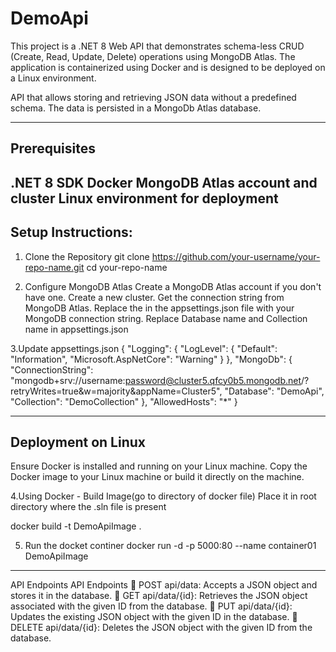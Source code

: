 # DemoApi

This project is a .NET 8 Web API that demonstrates schema-less CRUD (Create, Read, Update, Delete) operations using MongoDB Atlas. The application is containerized using Docker and is designed to be deployed on a Linux environment.

API that allows storing and retrieving JSON data without a predefined schema. The data is persisted in
a MongoDb Atlas database.

------------------------------------------------------------------------------------------------------
Prerequisites
------------------------------------------------------------------------------------------------------
.NET 8 SDK
Docker
MongoDB Atlas account and cluster
Linux environment for deployment
-------------------------------------------------------------------------------------------------------
Setup Instructions:
--------------------------------------------------------------------------------------------------------
1. Clone the Repository
git clone https://github.com/your-username/your-repo-name.git
cd your-repo-name

2. Configure MongoDB Atlas
   Create a MongoDB Atlas account if you don't have one.
   Create a new cluster.
   Get the connection string from MongoDB Atlas.
   Replace the <Your MongoDB Connection String> in the appsettings.json file with your MongoDB connection string.
   Replace Database name and Collection name in appsettings.json

3.Update appsettings.json
{
  "Logging": {
    "LogLevel": {
      "Default": "Information",
      "Microsoft.AspNetCore": "Warning"
    }
  },
  "MongoDb": {
    "ConnectionString": "mongodb+srv://username:password@cluster5.qfcy0b5.mongodb.net/?retryWrites=true&w=majority&appName=Cluster5",
    "Database": "DemoApi",
    "Collection": "DemoCollection"
  },
  "AllowedHosts": "*"
}


----------------------------------------------------------------------------
Deployment on Linux
----------------------------------------------------------------------------
Ensure Docker is installed and running on your Linux machine.
Copy the Docker image to your Linux machine or build it directly on the machine.

4.Using Docker - Build Image(go to directory of docker file)
Place it in root directory where the .sln file is present

docker build -t DemoApiImage .

5. Run the docket continer
docker run -d -p 5000:80 --name container01 DemoApiImage
----------------------------------------------------------------------------------------------------------------
API Endpoints
API Endpoints
 POST api/data: Accepts a JSON object and stores it in the database.
 GET api/data/{id}: Retrieves the JSON object associated with the given ID from the database.
 PUT api/data/{id}: Updates the existing JSON object with the given ID in the database.
 DELETE api/data/{id}: Deletes the JSON object with the given ID from the database.






